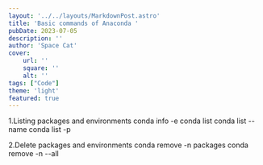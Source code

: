 ```yaml
---
layout: '../../layouts/MarkdownPost.astro'
title: 'Basic commands of Anaconda '
pubDate: 2023-07-05
description: ''
author: 'Space Cat'
cover:
    url: ''
    square: ''
    alt: ''
tags: ["Code"]
theme: 'light'
featured: true
---
```

1.Listing packages and environments
conda info -e
conda list
conda list --name <env name>
conda list -p <env path>

2.Delete packages and environments
conda remove -n <env name> packages
conda remove -n <env nanme> --all